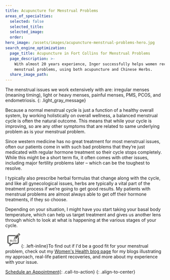 ```yaml
---
title: Acupuncture for Menstrual Problems
areas_of_specialties:
  selected: false
  selected_title:
  selected_image:
  order:
hero_image: /assets/images/acupuncture-menstrual-problems-hero.jpg
search_engine_optimization:
  page_title: Acupuncture in Fort Collins for Menstrual Problems
  page_description: >-
    With almost 20 years experience, Inger successfully helps women recover from
    menstrual problems, using both acupuncture and Chinese Herbs.
  share_image_path:
---
```


The menstrual issues we work extensively with are: irregular menses (meaning timing), light or heavy menses, painful menses, PMS, PCOS, and endometriosis.
{: .light_gray_message}

Because a normal menstrual cycle is just a function of a healthy overall system, by working holistically on overall wellness, a balanced menstrual cycle is often the natural outcome. This means that while your cycle is improving, so are any other symptoms that are related to same underlying problem as is your menstrual problem.

Since western medicine has no great treatment for most menstrual issues, often our patients come in with such bad problems that they’re just medicated with regular hormone treatment so their cycle stops completely. While this might be a short term fix, it often comes with other issues, including major fertility problems later – which can be the toughest to resolve.

I typically also prescribe herbal formulas that change along with the cycle, and like all gynecological issues, herbs are typically a vital part of the treatment process if we’re going to get good results. My patients with menstrual problems are almost always able to get off their hormone treatments, if they so choose.

Depending on your situation, I might have you start taking your basal body temperature, which can help us target treatment and gives us another lens through which to look at what is happening at the various stages of your cycle.

![](/assets/images/icons/acupuncture-in-fort-collins-blog.jpg){: .left-inline}To find out if I'd be a good fit for your menstrual problem, check out my [Women's Health blog page](/blog/category/womens-health/) for my blogs illustrating my approach, real-life patient recoveries, and more about my experience with your issue.

[Schedule an Appointment](/make-an-appointment/){: .call-to-action}
{: .align-to-center}